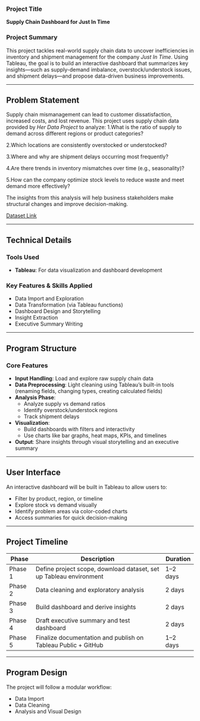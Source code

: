 

### Project Title

**Supply Chain Dashboard for Just In Time**

### Project Summary

This project tackles real-world supply chain data to uncover inefficiencies in inventory and shipment management for the company *Just In Time*. Using Tableau, the goal is to build an interactive dashboard that summarizes key insights—such as supply-demand imbalance, overstock/understock issues, and shipment delays—and propose data-driven business improvements.

---

## Problem Statement

Supply chain mismanagement can lead to customer dissatisfaction, increased costs, and lost revenue. This project uses supply chain data provided by *Her Data Project* to analyze:
1.What is the ratio of supply to demand across different regions or product categories?

2.Which locations are consistently overstocked or understocked?

3.Where and why are shipment delays occurring most frequently?

4.Are there trends in inventory mismatches over time (e.g., seasonality)?

5.How can the company optimize stock levels to reduce waste and meet demand more effectively?

The insights from this analysis will help business stakeholders make structural changes and improve decision-making.

[Dataset Link](https://herdataproject.gumroad.com/l/supply-chain)

---

## Technical Details

### Tools Used

- **Tableau**: For data visualization and dashboard development

### Key Features & Skills Applied

- Data Import and Exploration
- Data Transformation (via Tableau functions)
- Dashboard Design and Storytelling
- Insight Extraction
- Executive Summary Writing

---

## Program Structure

### Core Features

- **Input Handling**: Load and explore raw supply chain data
- **Data Preprocessing**: Light cleaning using Tableau’s built-in tools (renaming fields, changing types, creating calculated fields)
- **Analysis Phase**:
  - Analyze supply vs demand ratios
  - Identify overstock/understock regions
  - Track shipment delays
- **Visualization**:
  - Build dashboards with filters and interactivity
  - Use charts like bar graphs, heat maps, KPIs, and timelines
- **Output**: Share insights through visual storytelling and an executive summary

---

## User Interface

An interactive dashboard will be built in Tableau to allow users to:

- Filter by product, region, or timeline
- Explore stock vs demand visually
- Identify problem areas via color-coded charts
- Access summaries for quick decision-making

---

## Project Timeline

| Phase | Description | Duration |
|-------|-------------|----------|
| Phase 1 | Define project scope, download dataset, set up Tableau environment | 1–2 days |
| Phase 2 | Data cleaning and exploratory analysis | 2 days |
| Phase 3 | Build dashboard and derive insights | 2 days |
| Phase 4 | Draft executive summary and test dashboard | 2 days |
| Phase 5 | Finalize documentation and publish on Tableau Public + GitHub | 1–2 days |

---

## Program Design

The project will follow a modular workflow:

- Data Import
- Data Cleaning
- Analysis and Visual Design
